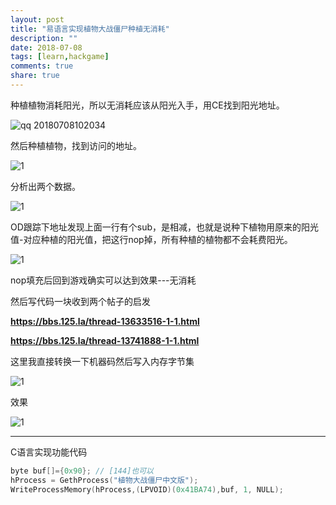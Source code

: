 ```yaml
---
layout: post
title: "易语言实现植物大战僵尸种植无消耗"
description: ""
date: 2018-07-08
tags: [learn,hackgame]
comments: true
share: true
---
```


种植植物消耗阳光，所以无消耗应该从阳光入手，用CE找到阳光地址。

![qq 20180708102034](https://user-images.githubusercontent.com/38148034/42416113-87a7fde6-8298-11e8-85d4-dcd7080906b0.png)

然后种植植物，找到访问的地址。

![1](http://images.cnblogs.com/cnblogs_com/slover/1202587/o_QQ%e6%8b%bc%e9%9f%b3%e6%88%aa%e5%9b%be20180708102153.png)

分析出两个数据。

![1](http://images.cnblogs.com/cnblogs_com/slover/1202587/o_QQ%e6%8b%bc%e9%9f%b3%e6%88%aa%e5%9b%be20180708102609.png)

OD跟踪下地址发现上面一行有个sub，是相减，也就是说种下植物用原来的阳光值-对应种植的阳光值，把这行nop掉，所有种植的植物都不会耗费阳光。

![1](http://images.cnblogs.com/cnblogs_com/slover/1202587/o_QQ%e6%8b%bc%e9%9f%b3%e6%88%aa%e5%9b%be20180708102709.png)

nop填充后回到游戏确实可以达到效果---无消耗

然后写代码一块收到两个帖子的启发

**https://bbs.125.la/thread-13633516-1-1.html**

**https://bbs.125.la/thread-13741888-1-1.html**

这里我直接转换一下机器码然后写入内存字节集

![1](http://images.cnblogs.com/cnblogs_com/slover/1202587/o_QQ%e6%8b%bc%e9%9f%b3%e6%88%aa%e5%9b%be20180708103737.png)

效果

![1](http://images.cnblogs.com/cnblogs_com/slover/1202587/o_GIF.gif)
 
 ----------------------------------------------
 
 C语言实现功能代码
 
```c
byte buf[]={0x90}; // [144]也可以
hProcess = GethProcess("植物大战僵尸中文版");
WriteProcessMemory(hProcess,(LPVOID)(0x41BA74),buf, 1, NULL);
```
